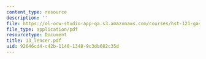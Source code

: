 ```yaml
---
content_type: resource
description: ''
file: https://ol-ocw-studio-app-qa.s3.amazonaws.com/courses/hst-121-gastroenterology-fall-2005/92646cd4c42b114013489c3db682c35d_13_lencer.pdf
file_type: application/pdf
resourcetype: Document
title: 13_lencer.pdf
uid: 92646cd4-c42b-1140-1348-9c3db682c35d
---
```

